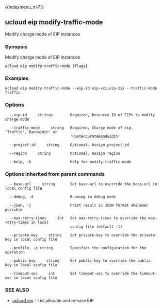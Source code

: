 {{indexmenu_n>7}}

## ucloud eip modify-traffic-mode

Modify charge mode of EIP instances

### Synopsis

Modify charge mode of EIP instances

```
ucloud eip modify-traffic-mode [flags]
```

### Examples

```
ucloud eip modify-traffic-mode --eip-id eip-xx1,eip-xx2 --traffic-mode Traffic
```

### Options

```
  --eip-id     strings        Required, Resource ID of EIPs to modify charge mode 

  --traffic-mode     string   Required, Charge mode of eip, 'Traffic','Bandwidth' or
                              'PostAccurateBandwidth' 

  --project-id     string     Optional. Assign project-id 

  --region     string         Optional. Assign region 

  --help, -h                  help for modify-traffic-mode 

```

### Options inherited from parent commands

```
  --base-url     string       Set base-url to override the base-url in local config file 

  --debug, -d                 Running in debug mode 

  --json, -j                  Print result in JSON format whenever possible 

  --max-retry-times     int   Set max-retry-times to override the max-retry-times in local
                              config file (default -1) 

  --private-key     string    Set private-key to override the private-key in local config file 

  --profile, -p string        Specifies the configuration for the operation 

  --public-key     string     Set public-key to override the public-key in local config file 

  --timeout-sec     int       Set timeout-sec to override the timeout-sec in local config file 

```

### SEE ALSO

* [ucloud eip](developer/cli/cmd/ucloud/eip)	 - List,allocate and release EIP

